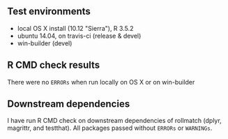 ## Test environments
* local OS X install (10.12 "Sierra"), R 3.5.2
* ubuntu 14.04, on travis-ci (release & devel) 
* win-builder (devel)

## R CMD check results
There were no `ERRORs` when run locally on OS X or on win-builder

## Downstream dependencies
I have run R CMD check on downstream dependencies of rollmatch (dplyr, magrittr, and testthat). All packages passed without `ERRORs` or `WARNINGs`.
